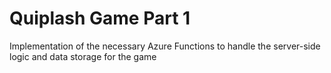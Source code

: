 # Quiplash Game Part 1

Implementation of the necessary Azure Functions to handle the server-side logic and data storage for the game
